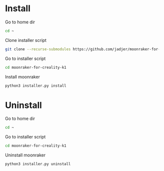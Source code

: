 # Install

Go to home dir
```bash
cd ~
```

Clone installer script
```bash
git clone --recurse-submodules https://github.com/jadjer/moonraker-for-creality-k1.git
```

Go to installer script 
```bash
cd moonraker-for-creality-k1
```

Install moonraker
```bash
python3 installer.py install
```

# Uninstall

Go to home dir
```bash
cd ~
```

Go to installer script 
```bash
cd moonraker-for-creality-k1
```
Uninstall moonraker
```bash
python3 installer.py uninstall
```
